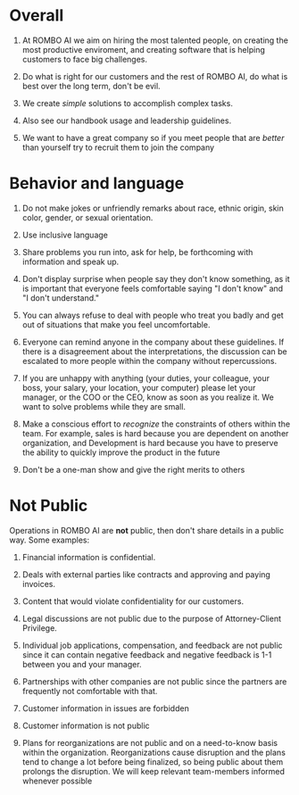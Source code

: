 
# Overall

1. At ROMBO AI we aim on hiring the most talented people, on creating the most productive enviroment, and creating software that is helping customers to face big challenges.

2. Do what is right for our customers and the rest of ROMBO AI, do what is best over the long term, don't be evil.

3. We create *simple* solutions to accomplish complex tasks.

4. Also see our handbook usage and leadership guidelines.

5. We want to have a great company so if you meet people that are *better* than yourself try to recruit them to join the company


# Behavior and language

1. Do not make jokes or unfriendly remarks about race, ethnic origin, skin color, gender, or sexual orientation.

2. Use inclusive language

3. Share problems you run into, ask for help, be forthcoming with information and speak up.

4. Don't display surprise when people say they don't know something, as it is important that everyone feels comfortable saying "I don't know" and "I don't understand."

5. You can always refuse to deal with people who treat you badly and get out of situations that make you feel uncomfortable.

6. Everyone can remind anyone in the company about these guidelines. If there is a disagreement about the interpretations, the discussion can be escalated to more people within the company without repercussions.

7. If you are unhappy with anything (your duties, your colleague, your boss, your salary, your location, your computer) please let your manager, or the COO or the CEO, know as soon as you realize it. We want to solve problems while they are small.

8. Make a conscious effort to *recognize* the constraints of others within the team. For example, sales is hard because you are dependent on another organization, and Development is hard because you have to preserve the ability to quickly improve the product in the future

9. Don't be a one-man show and give the right merits to others


# Not Public

Operations in ROMBO AI are **not** public, then don't share details in a public way. Some examples:

1. Financial information is confidential.

2. Deals with external parties like contracts and approving and paying invoices.

3. Content that would violate confidentiality for our customers.

4. Legal discussions are not public due to the purpose of Attorney-Client Privilege.

5. Individual job applications, compensation, and feedback are not public since it can contain negative feedback and negative feedback is 1-1 between you and your manager.

6. Partnerships with other companies are not public since the partners are frequently not comfortable with that.

7. Customer information in issues are forbidden

8. Customer information is not public

9. Plans for reorganizations are not public and on a need-to-know basis within the organization. Reorganizations cause disruption and the plans tend to change a lot before being finalized, so being public about them prolongs the disruption. We will keep relevant team-members informed whenever possible


